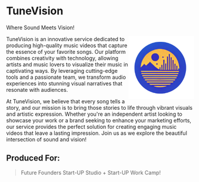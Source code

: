 # TuneVision
Where Sound Meets Vision!

<img src="https://github.com/IKJ1992/TuneVision/blob/main/logo/02.jpg" width="35%" height="35%" align="right" />


 TuneVision is an innovative service dedicated to producing high-quality music videos that capture the essence of your favorite songs. Our platform combines creativity with technology, allowing artists and music lovers to visualize their music in captivating ways. By leveraging cutting-edge tools and a passionate team, we transform audio experiences into stunning visual narratives that resonate with audiences.

At TuneVision, we believe that every song tells a story, and our mission is to bring those stories to life through vibrant visuals and artistic expression. Whether you're an independent artist looking to showcase your work or a brand seeking to enhance your marketing efforts, our service provides the perfect solution for creating engaging music videos that leave a lasting impression. Join us as we explore the beautiful intersection of sound and vision!


## Produced For:
> Future Founders Start-UP Studio + Start-UP Work Camp!